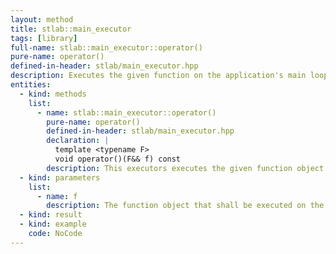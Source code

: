 ```yaml
---
layout: method
title: stlab::main_executor
tags: [library]
full-name: stlab::main_executor::operator()
pure-name: operator()
defined-in-header: stlab/main_executor.hpp 
description: Executes the given function on the application's main loop.
entities:
  - kind: methods
    list:
      - name: stlab::main_executor::operator()
        pure-name: operator()
        defined-in-header: stlab/main_executor.hpp 
        declaration: |
          template <typename F> 
          void operator()(F&& f) const
        description: This executors executes the given function object on the applications main loop.
  - kind: parameters
    list:
      - name: f
        description: The function object that shall be executed on the main loop.
  - kind: result
  - kind: example
    code: NoCode
---
```

